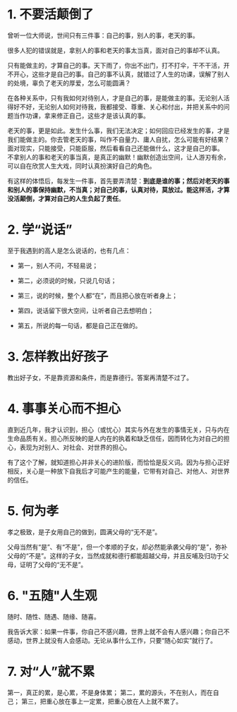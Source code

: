 # 1. 不要活颠倒了

曾听一位大师说，世间只有三件事：自己的事，别人的事，老天的事。

很多人犯的错误就是，拿别人的事和老天的事太当真，面对自己的事却不认真。

只有能做主的，才算自己的事。天下雨了，你出不出门，打不打伞，干不干活，开不开心，这些才是自己的事。自己的事不认真，就错过了人生的功课，误解了别人的处境，辜负了老天的厚爱，怎么可能圆满？

在各种关系中，只有我如何对待别人，才是自己的事，是能做主的事。无论别人活得好不好，无论别人如何对待我，我都接受、尊重、关心和付出，并把关系中的问题当作功课，拿来修正自己，这些才是该认真的事。

老天的事，更是如此。发生什么事，我们无法决定；如何回应已经发生的事，才是我们能做主的。你去管老天的事，叫作不自量力、庸人自扰，怎么可能有好结果？面对现实，只能接受，只能臣服，然后看看自己还能做什么，这才是自己的事。
不拿别人的事和老天的事当真，是真正的幽默！幽默创造出空间，让人游刃有余，可以自在欣赏人生大戏，同时认真扮演好自己的角色。

有这样的体悟后，每发生一件事，首先要弄清楚：**到底是谁的事；然后对老天的事和别人的事保持幽默，不当真；对自己的事，认真对待，莫放过。能这样活，才算没活颠倒，才算对自己的人生负起了责任**。

# 2. 学“说话”

至于我遇到的高人是怎么说话的，也有几点：

- 第一，别人不问，不轻易说；

- 第二，必须说的时候，只说几句话；

- 第三，说的时候，整个人都“在”，而且把心放在听者身上；

- 第四，说话留下很大空间，让听者自己去想明白；

- 第五，所说的每一句话，都是自己正在做的。

# 3. 怎样教出好孩子

教出好子女，不是靠资源和条件，而是靠德行。答案再清楚不过了。

# 4. 事事关心而不担心

直到近几年，我才认识到，担心（或忧心）其实与外在发生的事情无关，只与内在生命品质有关。担心所反映的是人内在的执着和缺乏信任，因而转化为对自己的担心，表现为对别人、对社会、对世界的担心。

有了这个了解，就知道担心并非关心的进阶版，而恰恰是反义词。因为与担心正好相反，关心是一种放下自我后才可能产生的能量，它带有对自己、对他人、对世界的信任。

# 5. 何为孝

孝之极致，是子女用自己的做到，圆满父母的“无不是”。

父母当然有“是”、有“不是”，但一个孝顺的子女，却必然能承袭父母的“是”，弥补父母的“不是”。这样的子女，当然成就和德行都能超越父母，并且反哺及归功于父母，证明了父母的“无不是”。

# 6. "五随"人生观

随时、随性、随遇、随缘、随喜。

我告诉大家：如果一件事，你自己不感兴趣，世界上就不会有人感兴趣；你自己不感动，世界上就没有人会感动。无论从事什么工作，只要“随心如实”就行了。

# 7. 对“人”就不累

第一，真正的累，是心累，不是身体累；
第二，累的源头，不在别人，而在自己；
第三，把重心放在事上一定累，把重心放在人上就不累了。
